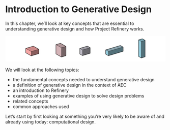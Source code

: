 # Introduction to Generative Design

In this chapter, we’ll look at key concepts that are essential to understanding generative design and how Project Refinery works.

![](../.gitbook/assets/intro%20%283%29.png)

We will look at the following topics:

* the fundamental concepts needed to understand generative design
* a definition of generative design in the context of AEC
* an introduction to Refinery
* examples of using generative design to solve design problems
* related concepts
* common approaches used

Let’s start by first looking at something you’re very likely to be aware of and already using today: computational design.

